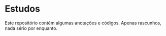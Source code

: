 # Estudos
 Este repositório contém algumas anotações e códigos. Apenas rascunhos, nada sério por enquanto.
